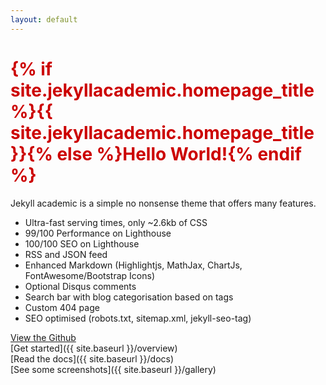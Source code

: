 ```yaml
---
layout: default
---
```


<h1 style="color: #cc0000;">{% if site.jekyllacademic.homepage_title %}{{ site.jekyllacademic.homepage_title }}{% else %}Hello World!{% endif %}</h1> 

Jekyll academic is a simple no nonsense theme that offers many features.

- Ultra-fast serving times, only ~2.6kb of CSS
- 99/100 Performance on Lighthouse
- 100/100 SEO on Lighthouse
- RSS and JSON feed
- Enhanced Markdown (Highlightjs, MathJax, ChartJs, FontAwesome/Bootstrap Icons)
- Optional Disqus comments
- Search bar with blog categorisation based on tags
- Custom 404 page
- SEO optimised (robots.txt, sitemap.xml, jekyll-seo-tag)

[View the Github](https://github.com/yak-fumblepack/jekyll-academic) \
[Get started]({{ site.baseurl }}/overview) \
[Read the docs]({{ site.baseurl }}/docs) \
[See some screenshots]({{ site.baseurl }}/gallery)

